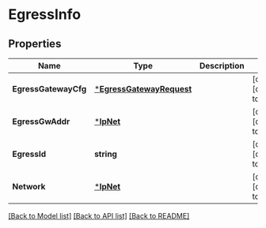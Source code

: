 # EgressInfo

## Properties
Name | Type | Description | Notes
------------ | ------------- | ------------- | -------------
**EgressGatewayCfg** | [***EgressGatewayRequest**](EgressGatewayRequest.md) |  | [optional] [default to null]
**EgressGwAddr** | [***IpNet**](IPNet.md) |  | [optional] [default to null]
**EgressId** | **string** |  | [optional] [default to null]
**Network** | [***IpNet**](IPNet.md) |  | [optional] [default to null]

[[Back to Model list]](../README.md#documentation-for-models) [[Back to API list]](../README.md#documentation-for-api-endpoints) [[Back to README]](../README.md)


